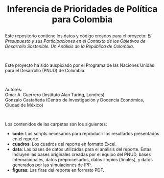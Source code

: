 # <p align="center">Inferencia de Prioridades de Política para Colombia</p>

Este repositorio contiene los datos y código creados para el proyecto: *El Presupuesto y sus Participaciones en el Contexto de los Objetivos de Desarrollo Sostenible. Un Análisis de la  República de Colombia.*

<br/>

Este proyecto ha sido auspiciado por el Programa de las Naciones Unidas para el Desarrollo (PNUD) de Colombia.

<br/>

Autores:<br/>
Omar A. Guerrero (Instituto Alan Turing, Londres)<br/>
Gonzalo Castañeda (Centro de Investigación y Docencia Económica, Ciudad de México)

<br/>

Los contenidos de las carpetas son los siguientes:

* **code**: Los scripts necesarios para reproducir los resultados presentados en el reporte.
* **cuadros**: Los cuadros del reporte en formato Excel.
* **data**: Las bases de datos utilizadas para el análisis del reporte. Éstas incluyen las bases originales creadas por el equipo del PNUD, bases internacionales, datos preprocesados, datos limpios (finales), y datos generados por las simulaciones de IPP.
* **figuras**: Las firas del reporte en formato PDF.

